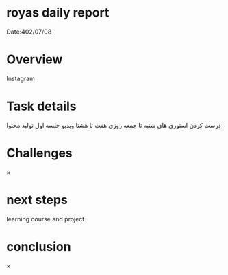 #  royas daily report
Date:402/07/08

# Overview
Instagram 

# Task details
درست کردن استوری های شنبه تا جمعه 
روزی هفت تا هشتا 
ویدیو جلسه اول تولید محتوا 
# Challenges
×
# next steps
learning course and project 

# conclusion
×
